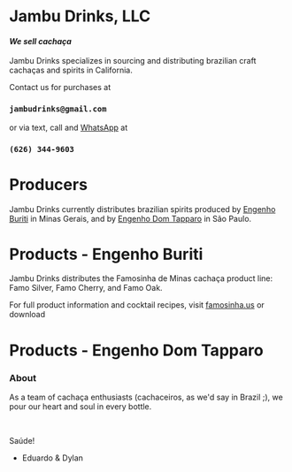 # Jambu Drinks, LLC

#### _We sell cachaça_

Jambu Drinks specializes in sourcing and distributing brazilian craft cachaças and spirits in California.

Contact us for purchases at
### `jambudrinks@gmail.com`
or via text, call and [WhatsApp](https://wa.me/16263449603) at 
### `(626) 344-9603`

# Producers

Jambu Drinks currently distributes brazilian spirits produced by [Engenho Buriti](http://www.engenhoburiti.com.br/) in Minas Gerais, and by [Engenho Dom Tapparo](https://www.domtapparo.com.br/) in São Paulo.

# Products - Engenho Buriti

Jambu Drinks distributes the Famosinha de Minas cachaça product line: Famo Silver, Famo Cherry, and Famo Oak.

For full product information and cocktail recipes, visit [famosinha.us](https://famosinha.us) or download 


# Products - Engenho Dom Tapparo


### About
As a team of cachaça enthusiasts (cachaceiros, as we'd say in Brazil ;), we pour our heart and soul in every bottle. 

​

Saúde! 

- Eduardo & Dylan
